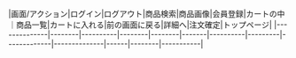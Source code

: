 |画面/アクション|ログイン|ログアウト|商品検索|商品画像|会員登録|カートの中｜商品一覧|カートに入れる|前の画面に戻る|詳細へ|注文確定|トップページ|
|--------------|--------|----------|--------|--------|-------|----------|---------|-------------|--------------|------|--------|-----------|
